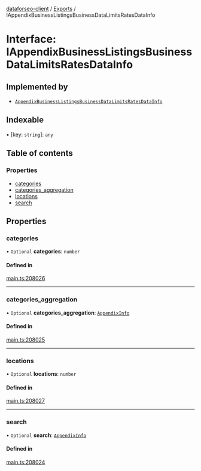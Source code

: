 [dataforseo-client](../README.md) / [Exports](../modules.md) / IAppendixBusinessListingsBusinessDataLimitsRatesDataInfo

# Interface: IAppendixBusinessListingsBusinessDataLimitsRatesDataInfo

## Implemented by

- [`AppendixBusinessListingsBusinessDataLimitsRatesDataInfo`](../classes/AppendixBusinessListingsBusinessDataLimitsRatesDataInfo.md)

## Indexable

▪ [key: `string`]: `any`

## Table of contents

### Properties

- [categories](IAppendixBusinessListingsBusinessDataLimitsRatesDataInfo.md#categories)
- [categories\_aggregation](IAppendixBusinessListingsBusinessDataLimitsRatesDataInfo.md#categories_aggregation)
- [locations](IAppendixBusinessListingsBusinessDataLimitsRatesDataInfo.md#locations)
- [search](IAppendixBusinessListingsBusinessDataLimitsRatesDataInfo.md#search)

## Properties

### categories

• `Optional` **categories**: `number`

#### Defined in

[main.ts:208026](https://github.com/dataforseo/TypeScriptClient/blob/7ca1aa4/main.ts#L208026)

___

### categories\_aggregation

• `Optional` **categories\_aggregation**: [`AppendixInfo`](../classes/AppendixInfo.md)

#### Defined in

[main.ts:208025](https://github.com/dataforseo/TypeScriptClient/blob/7ca1aa4/main.ts#L208025)

___

### locations

• `Optional` **locations**: `number`

#### Defined in

[main.ts:208027](https://github.com/dataforseo/TypeScriptClient/blob/7ca1aa4/main.ts#L208027)

___

### search

• `Optional` **search**: [`AppendixInfo`](../classes/AppendixInfo.md)

#### Defined in

[main.ts:208024](https://github.com/dataforseo/TypeScriptClient/blob/7ca1aa4/main.ts#L208024)
